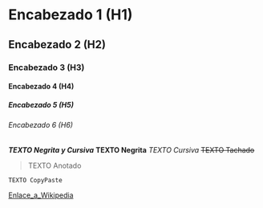 # Encabezado 1 (H1)
## Encabezado 2 (H2)
### Encabezado 3 (H3)
#### Encabezado 4 (H4)
##### Encabezado 5 (H5)
###### Encabezado 6 (H6)

***TEXTO Negrita y Cursiva***
**TEXTO Negrita**
*TEXTO Cursiva*
~~TEXTO Tachado~~
>TEXTO Anotado

```
TEXTO CopyPaste
```

[Enlace_a_Wikipedia](https://es.wikipedia.org/wiki/Limosa_limosa)